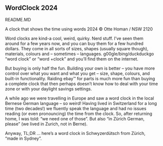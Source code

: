 WordClock 2024
--------------
README.MD

A clock that shows the time using words
2024 © Otte Homan / NSW 2120

Word clocks are kind-a cool, weird, quirky. Nerd stuff. I’ve seen them around for a few years now, and you can buy them for a few hundred dollars. They come in all sorts of sizes, shapes (usually square though), materials, colours and – sometimes – languages.
g00gle/bing/duckduckgo “word clock” or “word +clock” and you’ll find them on the internet.

But buying is only half the fun. Building your own is better – you have more control over what you want and what you get – size, shape, colours, and built-in functionality. Raiding ebay™ for parts is much more fun than buying a complete clock that then perhaps doesn’t know how to deal with your time zone or with your daylight savings settings.

A while ago we were travelling in Europe and saw a word clock in the local Bernese German language – so weird! Having lived in Switzerland for a long time (two decades!) we fluently speak the language and had no issues reading (or even pronouncing) the time from the clock. So, after returning home, I was told: “we need one of those”. But also “in Zürich German, please” (we lived in Zurich, not in Berne).

Anyway, TL;DR … here’s a word clock in Schwyzerdütsch from Zürich, “made in Sydney”.

</EOF>
